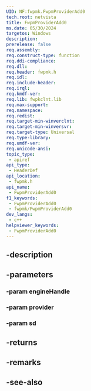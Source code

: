 ```yaml
---
UID: NF:fwpmk.FwpmProviderAdd0
tech.root: netvista
title: FwpmProviderAdd0
ms.date: 05/30/2024
targetos: Windows
description: 
prerelease: false
req.assembly: 
req.construct-type: function
req.ddi-compliance: 
req.dll: 
req.header: fwpmk.h
req.idl: 
req.include-header: 
req.irql: 
req.kmdf-ver: 
req.lib: fwpkclnt.lib
req.max-support: 
req.namespace: 
req.redist: 
req.target-min-winverclnt: 
req.target-min-winversvr: 
req.target-type: Universal
req.type-library: 
req.umdf-ver: 
req.unicode-ansi: 
topic_type:
 - apiref
api_type:
 - HeaderDef
api_location:
 - fwpmk.h
api_name:
 - FwpmProviderAdd0
f1_keywords:
 - FwpmProviderAdd0
 - fwpmk/FwpmProviderAdd0
dev_langs:
 - c++
helpviewer_keywords:
 - FwpmProviderAdd0
---
```


## -description

## -parameters

### -param engineHandle

### -param provider

### -param sd

## -returns

## -remarks

## -see-also

